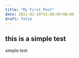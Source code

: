 ```yaml
---
title: "My First Post"
date: 2021-02-20T15:48:05+08:00
draft: false
---
```


## this is a simple test
simple test
